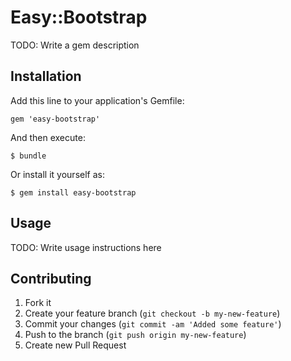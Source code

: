 # Easy::Bootstrap

TODO: Write a gem description

## Installation

Add this line to your application's Gemfile:

    gem 'easy-bootstrap'

And then execute:

    $ bundle

Or install it yourself as:

    $ gem install easy-bootstrap

## Usage

TODO: Write usage instructions here

## Contributing

1. Fork it
2. Create your feature branch (`git checkout -b my-new-feature`)
3. Commit your changes (`git commit -am 'Added some feature'`)
4. Push to the branch (`git push origin my-new-feature`)
5. Create new Pull Request
